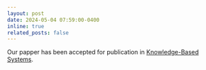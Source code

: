 ```yaml
---
layout: post
date: 2024-05-04 07:59:00-0400
inline: true
related_posts: false
---
```


Our papper has been accepted for publication in [Knowledge-Based Systems](https://www.sciencedirect.com/science/article/abs/pii/S0950705124005471).
